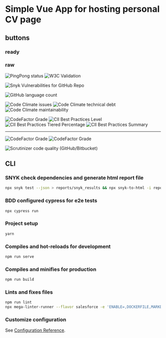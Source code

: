 
# Simple Vue App for hosting personal CV page

## buttons

### ready

### raw

![PingPong status](https://badges.hiptest.com:/pingpong/status/sp_d84e88bad9b74d83878e0b498ef2fa4b?style=for-the-badge)
![W3C Validation](https://badges.hiptest.com:/w3c-validation/html?style=for-the-badge&targetUrl=https%3A%2F%2Fbutov.online)

![Snyk Vulnerabilities for GitHub Repo](https://badges.hiptest.com:/snyk/vulnerabilities/github/andrewb76/cv?style=for-the-badge)

![GitHub language count](https://img.shields.io/github/languages/count/andrewb76/cv?style=for-the-badge)

![Code Climate issues](https://img.shields.io/codeclimate/issues/andrewb76/cv?style=for-the-badge)
![Code Climate technical debt](https://img.shields.io/codeclimate/tech-debt/andrewb76/cv?style=for-the-badge)
![Code Climate maintainability](https://badges.hiptest.com:/codeclimate/maintainability/andrewb76/cv?style=for-the-badge)

![CodeFactor Grade](https://img.shields.io/codefactor/grade/github/andrewb76/cv/master?style=for-the-badge)
![CII Best Practices Level](https://img.shields.io/cii/level/6672?style=for-the-badge)
![CII Best Practices Tiered Percentage](https://img.shields.io/cii/percentage/6672?style=for-the-badge)
![CII Best Practices Summary](https://img.shields.io/cii/summary/6672)

----------------------------------------------
![CodeFactor Grade](https://img.shields.io/codefactor/grade/github/andrewb76/cv/master?style=for-the-badge)
![CodeFactor Grade](https://www.codefactor.io/repository/github/andrewb76/cv)


![Scrutinizer code quality (GitHub/Bitbucket)](https://img.shields.io/scrutinizer/quality/g/andrewb76/cv/master?style=for-the-badge)

## CLI

### SNYK check dependencies and generate html report file
```bash
npx snyk test --json > reports/snyk_results && npx snyk-to-html -i reports/snyk_results.json -o reports/snyk_results.html -s
```

### BDD configured cypress for e2e tests
```bash
npx cypress run
```

### Project setup
```bash
yarn
```

### Compiles and hot-reloads for development
```bash
npm run serve
```

### Compiles and minifies for production
```bash
npm run build
```

### Lints and fixes files
```bash
npm run lint
npx mega-linter-runner --flavor salesforce -e 'ENABLE=,DOCKERFILE,MARKDOWN,YAML' -e 'SHOW_ELAPSED_TIME=true'
```

### Customize configuration
See [Configuration Reference](https://cli.vuejs.org/config/).
